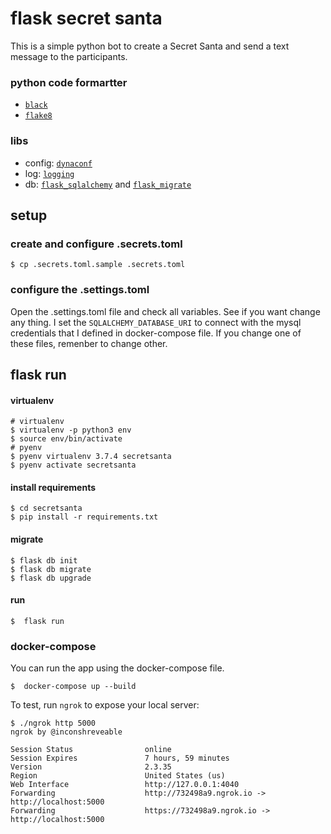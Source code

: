 # flask secret santa

This is a simple python bot to create a Secret Santa and send a text message to the participants.

### python code formartter

- [`black`](https://github.com/psf/black)
- [`flake8`](http://flake8.pycqa.org/en/latest/)

### libs

- config: [`dynaconf`](https://dynaconf.readthedocs.io/en/latest/)
- log: [`logging`](https://flask.palletsprojects.com/en/1.0.x/logging/)
- db: [`flask_sqlalchemy`](https://flask-sqlalchemy.palletsprojects.com/en/2.x/) and [`flask_migrate`](https://flask-migrate.readthedocs.io/en/latest/)

## setup

### create and configure .secrets.toml

```
$ cp .secrets.toml.sample .secrets.toml
```

### configure the .settings.toml

Open the .settings.toml file and check all variables. See if you want change any thing. I set the `SQLALCHEMY_DATABASE_URI` to connect with the mysql credentials that I defined in docker-compose file. If you change one of these files, remenber to change other.

## flask run

#### virtualenv

```
# virtualenv
$ virtualenv -p python3 env
$ source env/bin/activate
# pyenv
$ pyenv virtualenv 3.7.4 secretsanta
$ pyenv activate secretsanta
```

#### install requirements

```
$ cd secretsanta
$ pip install -r requirements.txt
```

#### migrate

```
$ flask db init
$ flask db migrate
$ flask db upgrade
```

#### run

```
$  flask run
```

### docker-compose

You can run the app using the docker-compose file.

```
$  docker-compose up --build
```

To test, run `ngrok` to expose your local server:

```
$ ./ngrok http 5000
ngrok by @inconshreveable

Session Status                online
Session Expires               7 hours, 59 minutes
Version                       2.3.35
Region                        United States (us)
Web Interface                 http://127.0.0.1:4040
Forwarding                    http://732498a9.ngrok.io -> http://localhost:5000
Forwarding                    https://732498a9.ngrok.io -> http://localhost:5000
```
